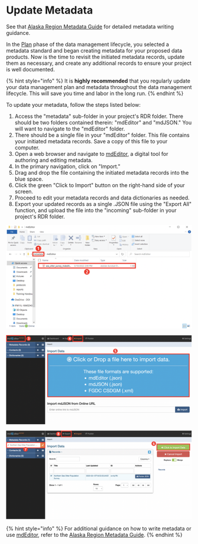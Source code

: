 # Update Metadata

See that [Alaska Region Metadata Guide](https://ak-region-dst.gitbook.io/alaska-region-mdeditor-interim-user-guide/) for detailed metadata writing guidance.

In the [Plan](broken-reference) phase of the data management lifecycle, you selected a metadata standard and began creating metadata for your proposed data products. Now is the time to revisit the initiated metadata records, update them as necessary, and create any additional records to ensure your project is well documented.

{% hint style="info" %}
It is **highly recommended** that you regularly update your data management plan and metadata throughout the data management lifecycle. This will save you time and labor in the long run.
{% endhint %}

To update your metadata, follow the steps listed below:

1. Access the "metadata" sub-folder in your project's RDR folder. There should be two folders contained therein: "mdEditor" and "mdJSON." You will want to navigate to the "mdEditor" folder.
2. There should be a single file in your "mdEditor" folder. This file contains your initiated metadata records. Save a copy of this file to your computer.
3. Open a web browser and navigate to [mdEditor](https://www.mdeditor.org/), a digital tool for authoring and editing metadata.&#x20;
4. In the primary navigation, click on "Import."
5. Drag and drop the file containing the initiated metadata records into the blue space.
6. Click the green "Click to Import" button on the right-hand side of your screen.
7. Proceed to edit your metadata records and data dictionaries as needed.
8. Export your updated records as a single .JSON file using the "Export All" function, and upload the file into the "incoming" sub-folder in your project's RDR folder.

![](</assets/image (5).png>)

![Accessing mdEditor and importing initiated metadata records (Steps 3, 4, and 5).](</assets/image (15).png>)

![Importing, editing, and exporting metadata records in mdEditor (Steps 6, 7, and 8)](</assets/image (1).png>)

{% hint style="info" %}
For additional guidance on how to write metadata or use [mdEditor](https://www.mdeditor.org/), refer to the [Alaska Region Metadata Guide](https://ak-region-dst.gitbook.io/alaska-region-mdeditor-interim-user-guide/).
{% endhint %}
